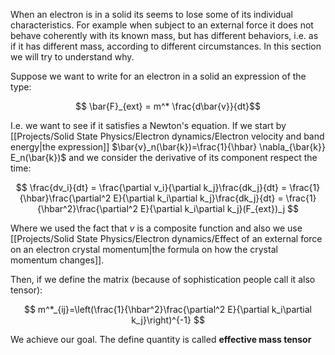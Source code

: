 When an electron is in a solid its seems to lose some of its individual characteristics. 
For example when subject to an external force it does not behave coherently with its known mass, but has different behaviors, i.e. as if it has different mass, according to different circumstances.
In this section we will try to understand why.

Suppose we want to write for an electron in a solid an expression of the type:

$$ \bar{F}_{ext} = m^* \frac{d\bar{v}}{dt}$$

I.e. we want to see if it satisfies a Newton's equation. If we start by [[Projects/Solid State Physics/Electron dynamics/Electron velocity and band energy|the expression]] $\bar{v}_n(\bar{k})=\frac{1}{\hbar} \nabla_{\bar{k}} E_n(\bar{k})$ and we consider the derivative of its component respect the time:

$$ \frac{dv_i}{dt} = \frac{\partial v_i}{\partial k_j}\frac{dk_j}{dt} = \frac{1}{\hbar}\frac{\partial^2 E}{\partial k_i\partial k_j}\frac{dk_j}{dt} = \frac{1}{\hbar^2}\frac{\partial^2 E}{\partial k_i\partial k_j}(F_{ext})_j  $$

Where we used the fact that $v$ is a composite function and also we use [[Projects/Solid State Physics/Electron dynamics/Effect of an external force on an electron crystal momentum|the formula on how the crystal momentum changes]].

Then, if we define the matrix (because of sophistication people call it also tensor):

$$ m^*_{ij}=\left(\frac{1}{\hbar^2}\frac{\partial^2 E}{\partial k_i\partial k_j}\right)^{-1} $$

We achieve our goal. The define quantity is called **effective mass tensor**